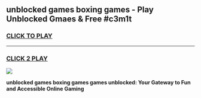 
## unblocked games boxing games - Play Unblocked Gmaes & Free #c3m1t
<h3>
<a href="https://news.freeplayer.one?title=unblocked_games_boxing_games&ref=03M">CLICK TO PLAY</a></h3>
<hr>

<h3>
<a href="https://news.freeplayer.one?title=unblocked_games_boxing_games&ref=03M">CLICK 2 PLAY</a>
  
</h3>

<a href="https://news.freeplayer.one?title=unblocked_games_boxing_games&ref=03M"><img src="https://clearcache.store/games.png"></a>


**unblocked games boxing games games unblocked: Your Gateway to Fun and Accessible Online Gaming**
